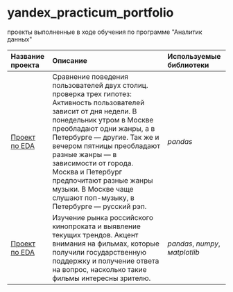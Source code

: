 # yandex_practicum_portfolio
проекты выполненные в ходе обучения по программе "Аналитик данных"

| Название проекта | Описание | Используемые библиотеки | 
| :---------------------- | :---------------------- | :---------------------- |
| [Проект по EDA](yandex_music) | Cравнение поведения пользователей двух столиц. проверка трех гипотез: Активность пользователей зависит от дня недели. В понедельник утром в Москве преобладают одни жанры, а в Петербурге — другие. Так же и вечером пятницы преобладают разные жанры — в зависимости от города. Москва и Петербург предпочитают разные жанры музыки. В Москве чаще слушают поп-музыку, в Петербурге — русский рэп.| *pandas*|
| [Проект по EDA](russian_film_distribution) | Изучение рынка российского кинопроката и выявление текущих трендов. Акцент внимания на фильмах, которые получили государственную поддержку и получение ответа на вопрос, насколько такие фильмы интересны зрителю.| *pandas*, *numpy*, *мatplotlib*|
